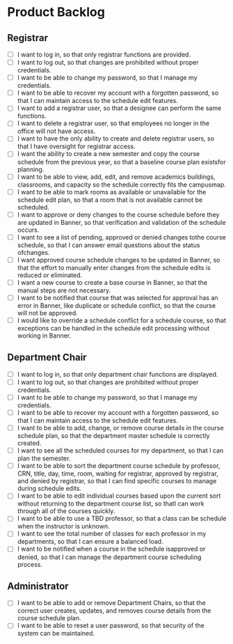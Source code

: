 # Product Backlog

## Registrar

- [ ] I want to log in, so that only registrar functions are provided.
- [ ] I want to log out, so that changes are prohibited without proper credentials.
- [ ] I want to be able to change my password, so that I manage my credentials.
- [ ] I want to be able to recover my account with a forgotten password, so that I can maintain access to the schedule edit features.
- [ ] I want to add a registrar user, so that a designee can perform the same functions.
- [ ] I want to delete a registrar user, so that employees no longer in the office will not have access.
- [ ] I want to have the only ability to create and delete registrar users, so that I have oversight for registrar access.
- [ ] I want the ability to create a new semester and copy the course schedule from the previous year, so that a baseline course plan existsfor planning.
- [ ] I want to be able to view, add, edit, and remove academics buildings, classrooms, and capacity so the schedule correctly fits the campusmap.
- [ ] I want to be able to mark rooms as available or unavailable for the schedule edit plan, so that a room that is not available cannot be scheduled.
- [ ] I want to approve or deny changes to the course schedule before they are updated in Banner, so that verification and validation of the schedule occurs.
- [ ] I want to see a list of pending, approved or denied changes tothe course schedule, so that I can answer email questions about the status ofchanges.
- [ ] I want approved course schedule changes to be updated in Banner, so that the effort to manually enter changes from the schedule edits is reduced or eliminated.
- [ ] I want a new course to create a base course in Banner, so that the manual steps are not necessary.
- [ ] I want to be notified that course that was selected for approval has an error in Banner, like duplicate or schedule conflict, so that the course will not be approved.
- [ ] I would like to override a schedule conflict for a schedule course, so that exceptions can be handled in the schedule edit processing without working in Banner.

## Department Chair

- [ ] I want to log in, so that only department chair functions are displayed.
- [ ] I want to log out, so that changes are prohibited without proper credentials.
- [ ] I want to be able to change my password, so that I manage my credentials.
- [ ] I want to be able to recover my account with a forgotten password, so that I can maintain access to the schedule edit features.
- [ ] I want to be able to add, change, or remove course details in the course schedule plan, so that the department master schedule is correctly created.
- [ ] I want to see all the scheduled courses for my department, so that I can plan the semester.
- [ ] I want to be able to sort the department course schedule by professor, CRN, title, day, time, room, waiting for registrar, approved by registrar, and denied by registrar, so that I can find specific courses to manage during schedule edits.
- [ ] I want to be able to edit individual courses based upon the current sort without returning to the department course list, so thatI can work through all of the courses quickly.
- [ ] I want to be able to use a TBD professor, so that a class can be schedule when the instructor is unknown.
- [ ] I want to see the total number of classes for each professor in my departments, so that I can ensure a balanced load.
- [ ] I want to be notified when a course in the schedule isapproved or denied, so that I can manage the department course scheduling process.

## Administrator

- [ ] I want to be able to add or remove Department Chairs, so that the correct user creates, updates, and removes course details from the course schedule plan.
- [ ] I want to be able to reset a user password, so that security of the system can be maintained.
